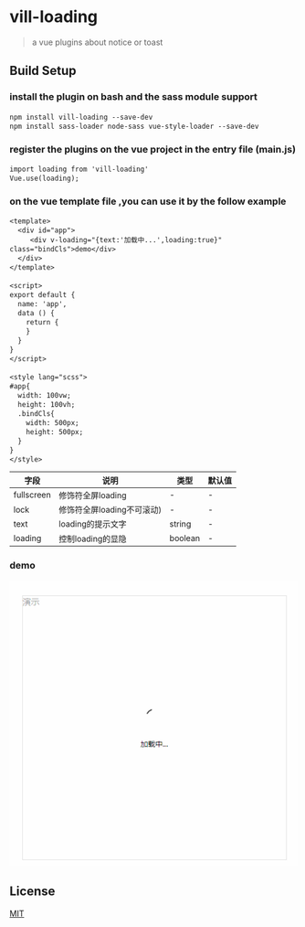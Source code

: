 # vill-loading

> a vue plugins about notice or toast

## Build Setup

### install the plugin on bash and the sass module support

```
npm install vill-loading --save-dev
npm install sass-loader node-sass vue-style-loader --save-dev
```

### register the plugins on the vue project in the entry file (main.js)

```
import loading from 'vill-loading'
Vue.use(loading);
```

### on the vue template file ,you can use it by the follow example

```
<template>
  <div id="app">
     <div v-loading="{text:'加载中...',loading:true}" class="bindCls">demo</div>
  </div>
</template>

<script>
export default {
  name: 'app',
  data () {
    return {
    }
  }
}
</script>

<style lang="scss">
#app{
  width: 100vw;
  height: 100vh;
  .bindCls{
    width: 500px;
    height: 500px;
  }
}
</style>

```

| 字段      | 说明              | 类型    | 默认值 |
| --------- | ----------------- | ------- | ------ |
| fullscreen | 修饰符全屏loading| - | -      |
| lock | 修饰符全屏loading不可滚动)| - | -      |
| text | loading的提示文字| string | -      |
| loading | 控制loading的显隐| boolean | -      |

### demo
![demo](https://github.com/Harhao/vill-Loading/blob/master/src/assets/demo.gif)

## License

[MIT](http://opensource.org/licenses/MIT)
